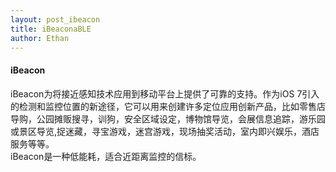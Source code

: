 ```yaml
---
layout: post_ibeacon
title: iBeaconaBLE
author: Ethan
---
```


#### iBeacon  
iBeacon为将接近感知技术应用到移动平台上提供了可靠的支持。作为iOS 7引入的检测和监控位置的新途径，它可以用来创建许多定位应用创新产品，比如零售店导购，公园摊贩搜寻，训狗，安全区域设定，博物馆导览，会展信息追踪，游乐园或景区导览,捉迷藏，寻宝游戏，迷宫游戏，现场抽奖活动，室内即兴娱乐，酒店服务等等。     
iBeacon是一种低能耗，适合近距离监控的信标。
